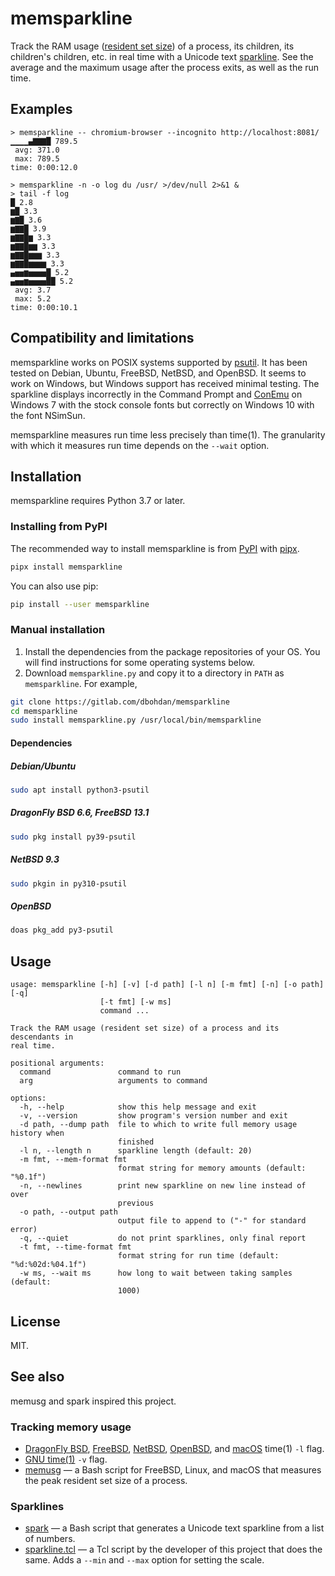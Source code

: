 # memsparkline

Track the RAM usage ([resident set size](https://en.wikipedia.org/wiki/Resident_set_size)) of a process, its children, its children's children, etc. in real time with a Unicode text [sparkline](https://en.wikipedia.org/wiki/Sparkline). See the average and the maximum usage after the process exits, as well as the run time.



## Examples

```none
> memsparkline -- chromium-browser --incognito http://localhost:8081/
▁▁▁▁▄▇▇▇█ 789.5
 avg: 371.0
 max: 789.5
time: 0:00:12.0
```

```none
> memsparkline -n -o log du /usr/ >/dev/null 2>&1 &
> tail -f log
█ 2.8
▆█ 3.3
▆▇█ 3.6
▆▇▇█ 3.9
▆▇▇█▆ 3.3
▆▇▇█▆▆ 3.3
▆▇▇█▆▆▆ 3.3
▆▇▇█▆▆▆▆ 3.3
▄▅▅▆▅▅▅▅█ 5.2
▄▅▅▆▅▅▅▅██ 5.2
 avg: 3.7
 max: 5.2
time: 0:00:10.1
```


## Compatibility and limitations

memsparkline works on POSIX systems supported by [psutil](https://github.com/giampaolo/psutil). It has been tested on Debian, Ubuntu, FreeBSD, NetBSD, and OpenBSD. It seems to work on Windows, but Windows support has received minimal testing. The sparkline displays incorrectly in the Command Prompt and [ConEmu](https://conemu.github.io/) on Windows 7 with the stock console fonts but correctly on Windows 10 with the font NSimSun.

memsparkline measures run time less precisely than time(1). The granularity with which it measures run time depends on the `--wait` option.


## Installation

memsparkline requires Python 3.7 or later.

### Installing from PyPI

The recommended way to install memsparkline is from [PyPI](https://pypi.org/project/memsparkline/) with [pipx](https://github.com/pypa/pipx).

```sh
pipx install memsparkline
```

You can also use pip:

```sh
pip install --user memsparkline
```

### Manual installation

1. Install the dependencies from the package repositories of your OS. You will find instructions for some operating systems below.
2. Download `memsparkline.py` and copy it to a directory in `PATH` as `memsparkline`. For example,

```sh
git clone https://gitlab.com/dbohdan/memsparkline
cd memsparkline
sudo install memsparkline.py /usr/local/bin/memsparkline
```

#### Dependencies

##### Debian/Ubuntu

```sh
sudo apt install python3-psutil
```

##### DragonFly BSD 6.6, FreeBSD 13.1

```sh
sudo pkg install py39-psutil
```

##### NetBSD 9.3

```sh
sudo pkgin in py310-psutil
```

##### OpenBSD

```sh
doas pkg_add py3-psutil
```


## Usage

```none
usage: memsparkline [-h] [-v] [-d path] [-l n] [-m fmt] [-n] [-o path] [-q]
                    [-t fmt] [-w ms]
                    command ...

Track the RAM usage (resident set size) of a process and its descendants in
real time.

positional arguments:
  command               command to run
  arg                   arguments to command

options:
  -h, --help            show this help message and exit
  -v, --version         show program's version number and exit
  -d path, --dump path  file to which to write full memory usage history when
                        finished
  -l n, --length n      sparkline length (default: 20)
  -m fmt, --mem-format fmt
                        format string for memory amounts (default: "%0.1f")
  -n, --newlines        print new sparkline on new line instead of over
                        previous
  -o path, --output path
                        output file to append to ("-" for standard error)
  -q, --quiet           do not print sparklines, only final report
  -t fmt, --time-format fmt
                        format string for run time (default: "%d:%02d:%04.1f")
  -w ms, --wait ms      how long to wait between taking samples (default:
                        1000)
```


## License

MIT.


## See also

memusg and spark inspired this project.

### Tracking  memory usage

* [DragonFly BSD](https://man.dragonflybsd.org/?command=time&section=ANY), [FreeBSD](https://man.freebsd.org/cgi/man.cgi?query=time&format=html), [NetBSD](https://man.netbsd.org/time.1), [OpenBSD](https://man.openbsd.org/time), and [macOS](https://ss64.com/osx/time.html) time(1) `-l` flag.
* [GNU time(1)](https://linux.die.net/man/1/time) `-v` flag.
* [memusg](http://gist.github.com/526585) — a Bash script for FreeBSD, Linux, and macOS that measures the peak resident set size of a process.

### Sparklines

* [spark](https://github.com/holman/spark) — a Bash script that generates a Unicode text sparkline from a list of numbers.
* [sparkline.tcl](https://wiki.tcl-lang.org/page/Sparkline) — a Tcl script by the developer of this project that does the same. Adds a `--min` and `--max` option for setting the scale.
